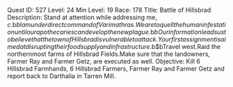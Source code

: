 Quest ID: 527
Level: 24
Min Level: 19
Race: 178
Title: Battle of Hillsbrad
Description: Stand at attention while addressing me, $c.$b$bI am under direct command of Varimathras.We are to quell the human infestation until our apothecaries can develop the new plague.$b$bOur information leads us to believe that the town of Hillsbrad is vulnerable to attack.Your first assignment is aimed at disrupting their food supply and infrastructure.$b$bTravel west.Raid the northernmost farms of Hillsbrad Fields.Make sure that the landowners, Farmer Ray and Farmer Getz, are executed as well.
Objective: Kill 6 Hillsbrad Farmhands, 6 Hillsbrad Farmers, Farmer Ray and Farmer Getz and report back to Darthalia in Tarren Mill.
